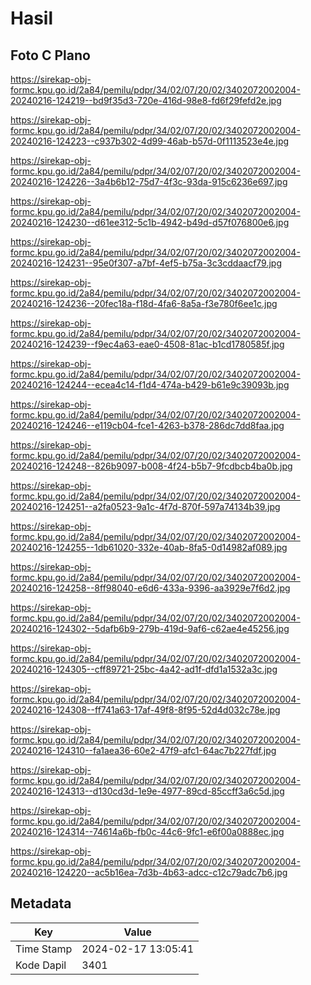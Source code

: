 # Hasil

## Foto C Plano

https://sirekap-obj-formc.kpu.go.id/2a84/pemilu/pdpr/34/02/07/20/02/3402072002004-20240216-124219--bd9f35d3-720e-416d-98e8-fd6f29fefd2e.jpg

https://sirekap-obj-formc.kpu.go.id/2a84/pemilu/pdpr/34/02/07/20/02/3402072002004-20240216-124223--c937b302-4d99-46ab-b57d-0f1113523e4e.jpg

https://sirekap-obj-formc.kpu.go.id/2a84/pemilu/pdpr/34/02/07/20/02/3402072002004-20240216-124226--3a4b6b12-75d7-4f3c-93da-915c6236e697.jpg

https://sirekap-obj-formc.kpu.go.id/2a84/pemilu/pdpr/34/02/07/20/02/3402072002004-20240216-124230--d61ee312-5c1b-4942-b49d-d57f076800e6.jpg

https://sirekap-obj-formc.kpu.go.id/2a84/pemilu/pdpr/34/02/07/20/02/3402072002004-20240216-124231--95e0f307-a7bf-4ef5-b75a-3c3cddaacf79.jpg

https://sirekap-obj-formc.kpu.go.id/2a84/pemilu/pdpr/34/02/07/20/02/3402072002004-20240216-124236--20fec18a-f18d-4fa6-8a5a-f3e780f6ee1c.jpg

https://sirekap-obj-formc.kpu.go.id/2a84/pemilu/pdpr/34/02/07/20/02/3402072002004-20240216-124239--f9ec4a63-eae0-4508-81ac-b1cd1780585f.jpg

https://sirekap-obj-formc.kpu.go.id/2a84/pemilu/pdpr/34/02/07/20/02/3402072002004-20240216-124244--ecea4c14-f1d4-474a-b429-b61e9c39093b.jpg

https://sirekap-obj-formc.kpu.go.id/2a84/pemilu/pdpr/34/02/07/20/02/3402072002004-20240216-124246--e119cb04-fce1-4263-b378-286dc7dd8faa.jpg

https://sirekap-obj-formc.kpu.go.id/2a84/pemilu/pdpr/34/02/07/20/02/3402072002004-20240216-124248--826b9097-b008-4f24-b5b7-9fcdbcb4ba0b.jpg

https://sirekap-obj-formc.kpu.go.id/2a84/pemilu/pdpr/34/02/07/20/02/3402072002004-20240216-124251--a2fa0523-9a1c-4f7d-870f-597a74134b39.jpg

https://sirekap-obj-formc.kpu.go.id/2a84/pemilu/pdpr/34/02/07/20/02/3402072002004-20240216-124255--1db61020-332e-40ab-8fa5-0d14982af089.jpg

https://sirekap-obj-formc.kpu.go.id/2a84/pemilu/pdpr/34/02/07/20/02/3402072002004-20240216-124258--8ff98040-e6d6-433a-9396-aa3929e7f6d2.jpg

https://sirekap-obj-formc.kpu.go.id/2a84/pemilu/pdpr/34/02/07/20/02/3402072002004-20240216-124302--5dafb6b9-279b-419d-9af6-c62ae4e45256.jpg

https://sirekap-obj-formc.kpu.go.id/2a84/pemilu/pdpr/34/02/07/20/02/3402072002004-20240216-124305--cff89721-25bc-4a42-ad1f-dfd1a1532a3c.jpg

https://sirekap-obj-formc.kpu.go.id/2a84/pemilu/pdpr/34/02/07/20/02/3402072002004-20240216-124308--ff741a63-17af-49f8-8f95-52d4d032c78e.jpg

https://sirekap-obj-formc.kpu.go.id/2a84/pemilu/pdpr/34/02/07/20/02/3402072002004-20240216-124310--fa1aea36-60e2-47f9-afc1-64ac7b227fdf.jpg

https://sirekap-obj-formc.kpu.go.id/2a84/pemilu/pdpr/34/02/07/20/02/3402072002004-20240216-124313--d130cd3d-1e9e-4977-89cd-85ccff3a6c5d.jpg

https://sirekap-obj-formc.kpu.go.id/2a84/pemilu/pdpr/34/02/07/20/02/3402072002004-20240216-124314--74614a6b-fb0c-44c6-9fc1-e6f00a0888ec.jpg

https://sirekap-obj-formc.kpu.go.id/2a84/pemilu/pdpr/34/02/07/20/02/3402072002004-20240216-124220--ac5b16ea-7d3b-4b63-adcc-c12c79adc7b6.jpg


## Metadata

| Key        | Value               |
| ---------- | ------------------- |
| Time Stamp | 2024-02-17 13:05:41 |
| Kode Dapil | 3401                |



